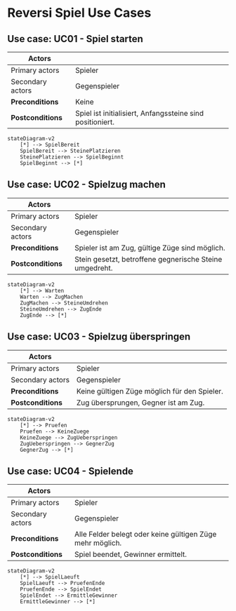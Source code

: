 # Reversi Spiel Use Cases

## Use case: UC01 - Spiel starten

| **Actors**                       |        |
| -------------------------------- | ------ |
| Primary actors                   | Spieler   |
| Secondary actors                 | Gegenspieler        |
| **Preconditions**                | Keine |
| **Postconditions**               | Spiel ist initialisiert, Anfangssteine sind positioniert.  |

```mermaid
stateDiagram-v2
    [*] --> SpielBereit
    SpielBereit --> SteinePlatzieren
    SteinePlatzieren --> SpielBeginnt
    SpielBeginnt --> [*]

```
## Use case: UC02 - Spielzug machen

| **Actors**                       |        |
| -------------------------------- | ------ |
| Primary actors                   | Spieler   |
| Secondary actors                 | Gegenspieler        |
| **Preconditions**                | Spieler ist am Zug, gültige Züge sind möglich. |
| **Postconditions**               | Stein gesetzt, betroffene gegnerische Steine umgedreht.|

```mermaid
stateDiagram-v2
    [*] --> Warten
    Warten --> ZugMachen
    ZugMachen --> SteineUmdrehen
    SteineUmdrehen --> ZugEnde
    ZugEnde --> [*]

```
## Use case: UC03 - Spielzug überspringen

| **Actors**                       |        |
| -------------------------------- | ------ |
| Primary actors                   | Spieler   |
| Secondary actors                 | Gegenspieler        |
| **Preconditions**                | Keine gültigen Züge möglich für den Spieler. |
| **Postconditions**               | Zug übersprungen, Gegner ist am Zug.|

```mermaid
stateDiagram-v2
    [*] --> Pruefen
    Pruefen --> KeineZuege
    KeineZuege --> ZugUeberspringen
    ZugUeberspringen --> GegnerZug
    GegnerZug --> [*]

```
## Use case: UC04 - Spielende

| **Actors**                       |        |
| -------------------------------- | ------ |
| Primary actors                   | Spieler   |
| Secondary actors                 | Gegenspieler        |
| **Preconditions**                | Alle Felder belegt oder keine gültigen Züge mehr möglich. |
| **Postconditions**               | Spiel beendet, Gewinner ermittelt. |

```mermaid
stateDiagram-v2
    [*] --> SpielLaeuft
    SpielLaeuft --> PruefenEnde
    PruefenEnde --> SpielEndet
    SpielEndet --> ErmittleGewinner
    ErmittleGewinner --> [*]

```

